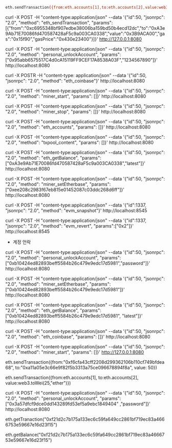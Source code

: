 ```sh
eth.sendTransaction({from:eth.accounts[1],to:eth.accounts[2],value:web3.toWei(20,"ether"),})
```

curl -X POST -H "content-type:application/json" --data '{"id":50, "jsonrpc": "2.0", "method": "eth_sendTransaction", "params":[{"from":"0xc6955348bf907edbe38006ba159bd50b4ecd12dc","to":"0xA3e9Ab71E70086fd470587428aF5c9a003CA0338","value":"0x3B9ACA00","gas":"0x15f90","gasPrice":"0x430e23400"}]}' http://127.0.0.1:8080

curl -X POST -H "content-type:application/json" --data '{"id":50, "jsonrpc": "2.0", "method": "personal_unlockAccount", "params": ["0x95abb6575517C4d0cA15119FF9CEF17A8538A03F","1234567890"]}' http://localhost:8080

curl -X POSTR -H "content-type: application/json" --data '{"id":50, "jsonrpc": "2.0", "method": "eth_coinbase"}' http://localhost:8080

curl -X POST -H "content-type:application/json" --data '{"id":50, "jsonrpc": "2.0", "method": "miner_start", "params": []}' http://localhost:8080

curl -X POST -H "content-type:application/json" --data '{"id":50, "jsonrpc": "2.0", "method": "miner_stop", "params": []}' http://localhost:8080

curl -X POST -H "content-type:application/json" --data '{"id":50, "jsonrpc": "2.0", "method": "eth_accounts", "params": []}' http://localhost:8080

curl -X POST -H "content-type:application/json" --data '{"id":50, "jsonrpc": "2.0", "method": "txpool_content", "params": []}' http://localhost:8080

curl -X POST -H "content-type:application/json" --data '{"id":50, "jsonrpc": "2.0", "method": "eth_getBalance", "params": ["0xA3e9Ab71E70086fd470587428aF5c9a003CA0338","latest"]}' http://localhost:8080

curl -X POST -H "content-type:application/json" --data '{"id":50, "jsonrpc": "2.0", "method": "miner_setEtherbase", "params": ["0xee208c2983f67eb815e01452087c03ddc268d6ff"]}' http://localhost:8080

curl -X POST -H "content-type:application/json" --data '{"id":1337, "jsonrpc": "2.0", "method": "evm_snapshot"}' http://localhost:8545

curl -X POST -H "content-type:application/json" --data '{"id":1337, "jsonrpc": "2.0", "method": "evm_revert", "params":["0x2"]}' http://localhost:8545

- 계정 언락

curl -X POST -H "content-type:application/json" --data '{"id":50, "jsonrpc": "2.0", "method": "personal_unlockAccount", "params": ["0xb10424ed82893beff5584b26c479e9edc17d5981","password"]}' http://localhost:8080

curl -X POST -H "content-type:application/json" --data '{"id":50, "jsonrpc": "2.0", "method": "miner_setEtherbase", "params": ["0xb10424ed82893beff5584b26c479e9edc17d5981"]}' http://localhost:8080

curl -X POST -H "content-type:application/json" --data '{"id":50, "jsonrpc": "2.0", "method": "eth_getBalance", "params": ["0xb10424ed82893beff5584b26c479e9edc17d5981", "latest"]}' http://localhost:8080

curl -X POST -H "content-type:application/json" --data '{"id":50, "jsonrpc": "2.0", "method": "eth_coinbase", "params": []}' http://localhost:8080

curl -X POST -H "content-type:application/json" --data '{"id":50, "jsonrpc": "2.0", "method": "miner_start", "params": []}' http://127.0.0.1:8080

eth.sendTransaction({from:"0xf6cfa43cff2208d299362106b110cf749bfdea68", to:"0xa11a05e3c66e9f82f5b3313a75ce096678894f8a", value: 50})

eth.sendTransaction({from:eth.accounts[1], to:eth.accounts[2], value:web3.toWei(25,"ether")})

curl -X POST -H "content-type:application/json" --data '{"id":50, "jsonrpc": "2.0", "method": "personal_unlockAccount", "params": ["0x3a57dfcf9dce0dd143289fd53ef5a9ebc1849404" ,"password"]}' http://localhost:8080

eth.getTranaction("0xf21d2c7b175a133ec6c59fa649cc2861bf719ec83a4666753e59667e16d23f15")

eth.getBalance("0xf21d2c7b175a133ec6c59fa649cc2861bf719ec83a4666753e59667e16d23f15")
